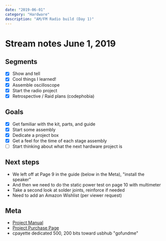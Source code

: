 ```yaml
---
date: "2019-06-01"
category: "Hardware"
description: "AM/FM Radio build (Day 1)"
---
```


# Stream notes June 1, 2019

## Segments

- [x] Show and tell
- [x] Cool things I learned!
- [x] Assemble oscilloscope
- [x] Start the radio project
- [x] Retrospective / Raid plans (codephobia)

## Goals

- [x] Get familiar with the kit, parts, and guide
- [x] Start some assembly
- [x] Dedicate a project box
- [x] Get a feel for the time of each stage assembly
- [ ] Start thinking about what the next hardware project is

## Next steps

- We left off at Page 9 in the guide (below in the Meta), "install the speaker"
- And then we need to do the static power test on page 10 with multimeter
- Take a second look at solder joints, reinforce if needed
- Need to add an Amazon Wishlist (per viewer request)

## Meta

- [Project Manual](https://www.elenco.com/wp-content/uploads/2017/10/AMFM-108CK_low-res-2.pdf)
- [Project Purchase Page](https://www.amazon.com/gp/product/B008515U1U)
- cpayette dedicated 500, 200 bits toward usbhub "gofundme"
